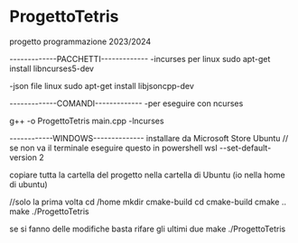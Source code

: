 # ProgettoTetris
progetto programmazione 2023/2024

-------------PACCHETTI-------------
-incurses per linux
sudo apt-get install libncurses5-dev

-json file linux 
sudo apt-get install libjsoncpp-dev



-------------COMANDI-------------
-per eseguire con ncurses

g++ -o ProgettoTetris main.cpp -lncurses



------------WINDOWS--------------
installare da Microsoft Store Ubuntu
// se non va il terminale eseguire questo in powershell
wsl --set-default-version 2

copiare tutta la cartella del progetto nella cartella di Ubuntu (io nella home di ubuntu)

//solo la prima volta 
cd /home
mkdir cmake-build
cd cmake-build
cmake ..
make
./ProgettoTetris

se si fanno delle modifiche basta rifare gli ultimi due
make
./ProgettoTetris


